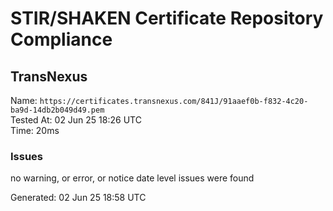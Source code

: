 # STIR/SHAKEN Certificate Repository Compliance

## TransNexus

Name: `https://certificates.transnexus.com/841J/91aaef0b-f832-4c20-ba9d-14db2b049d49.pem`\
Tested At: 02 Jun 25 18:26 UTC\
Time: 20ms

### Issues

no warning, or error, or notice date level issues were found

Generated: 02 Jun 25 18:58 UTC